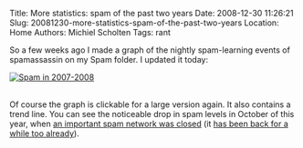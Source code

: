 Title: More statistics: spam of the past two years
Date: 2008-12-30 11:26:21
Slug: 20081230-more-statistics-spam-of-the-past-two-years
Location: Home
Authors: Michiel Scholten
Tags: rant

<p>So a few weeks ago I made a graph of the nightly spam-learning events of spamassassin on my Spam folder. I updated it today:</p>

<div class="content-image"><div><a href="http://aquariusoft.org/~mbscholt/images/content/spam_2007-2008.png"><img src="http://aquariusoft.org/~mbscholt/images/content/spam_2007-2008_small.png" alt="Spam in 2007-2008" title="Spam in 2007-2008" /></a></div></div>
<br style="clear: both;" />

<p>Of course the graph is clickable for a large version again. It also contains a trend line. You can see the noticeable drop in spam levels in October of this year, when <a href="http://it.slashdot.org/article.pl?sid=08/10/14/212253&amp;tid=111">an important spam network was closed</a> (it <a href="http://it.slashdot.org/article.pl?sid=08/11/26/1930226">has been back for a while too already</a>).</p>